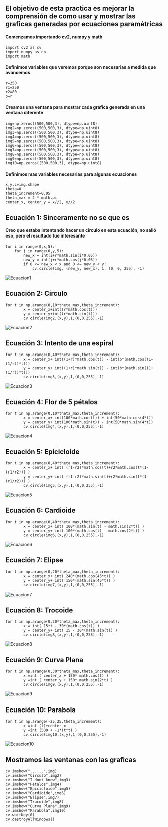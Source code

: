## El objetivo de esta practica es mejorar la comprensión de como usar y mostrar las graficas generadas por ecuaciones paramétricas

#### Comenzamos importando cv2, numpy y math
~~~
import cv2 as cv
import numpy as np
import math
~~~

#### Definimos variables que veremos porque son necesarias  a medida que avancemos
~~~
r=250
r1=250
r2=80
b=r
~~~

#### Creamos una ventana para mostrar cada grafica generada en una ventana diferente
~~~
img=np.zeros((500,500,3), dtype=np.uint8)
img2=np.zeros((500,500,3), dtype=np.uint8)
img3=np.zeros((500,500,3), dtype=np.uint8)
img4=np.zeros((500,500,3), dtype=np.uint8)
img5=np.zeros((500,500,3), dtype=np.uint8)
img6=np.zeros((500,500,3), dtype=np.uint8)
img7=np.zeros((500,500,3), dtype=np.uint8)
img8=np.zeros((500,500,3), dtype=np.uint8)
img9=np.zeros((500,500,3), dtype=np.uint8)
img10=np.zeros((500,500,3), dtype=np.uint8)
~~~

#### Definimos mas variables necesarias para algunas ecuaciones
~~~
x,y,z=img.shape
theta=0
theta_increment=0.05
theta_max = 2 * math.pi
center_x, center_y = x//2, y//2
~~~

## Ecuación 1: Sinceramente no se que es
#### Creo que estaba intentando hacer un circulo en esta ecuación, no salió eso, pero el resultado fue interesante
~~~
for i in range(0,x,5):
    for j in range(0,y,5):
        new_x = int(i+r*math.sin(i*0.05))
        new_y = int(j+r*math.cos(j*0.05))
        if 0 <= new_x < x and 0 <= new_y < y:
            cv.circle(img, (new_y, new_x), 1, (0, 0, 255), -1)
~~~
![Ecuacion1](ecuacion1.png)

## Ecuación 2: Circulo
~~~
for t in np.arange(0,10*theta_max,theta_increment):
        x = center_x+int((r*math.cos(t)))
        y = center_y+int((r*math.sin(t)))   
        cv.circle(img2,(x,y),1,(0,0,255),-1)
~~~
![Ecuacion2](ecuacion2.png)

## Ecuación 3: Intento de una espiral
~~~
for t in np.arange(0,40*theta_max,theta_increment):
        x = center_x+ int((1+r)*math.cos(t)) - int(b*(math.cos((1+(1/r))*t)))
        y = center_y+ int((1+r)*math.sin(t)) - int(b*(math.sin((1+(1/r))*t))) 
        cv.circle(img3,(x,y),1,(0,0,255),-1)
~~~
![Ecuacion3](ecuacion3.png)

## Ecuación 4: Flor de 5 pétalos	
~~~
for t in np.arange(0,10*theta_max,theta_increment):
        x = center_x+ int(100*math.cos(t)) + int(50*math.cos(4*t)) 
        y = center_y+ int(100*math.sin(t)) - int(50*math.sin(4*t)) 
        cv.circle(img4,(x,y),1,(0,0,255),-1)
~~~
![Ecuacion4](ecuacion4.png)

## Ecuación 5: Epicicloide
~~~
for t in np.arange(0,40*theta_max,theta_increment):
        x = center_x+ int( (r1-r2)*math.cos(t)+r2*math.cos(t*(1-(r1/r2))) ) 
        y = center_y+ int( (r1-r2)*math.sin(t)+r2*math.sin(t*(1-(r1/r2))) ) 
        cv.circle(img5,(x,y),1,(0,0,255),-1)
~~~
![Ecuacion5](ecuacion5.png)

## Ecuación 6: Cardioide
~~~
for t in np.arange(0,40*theta_max,theta_increment):
        x = center_x+ int( 100*(math.sin(t) - math.sin(2*t)) ) 
        y = center_y+ int( 100*(math.cos(t) - math.cos(2*t)) ) 
        cv.circle(img6,(x,y),1,(0,0,255),-1)
~~~
![Ecuacion6](ecuacion6.png)

## Ecuación 7: Elipse
~~~
for t in np.arange(0,20*theta_max,theta_increment):
        x = center_x+ int( 240*(math.cos(45*t)) )
        y = center_y+ int( 150*(math.sin(45*t)) )
        cv.circle(img7,(x,y),1,(0,0,255),-1)
~~~
![Ecuacion7](ecuacion7.png)

## Ecuación 8: Trocoide
~~~
for t in np.arange(0,20*theta_max,theta_increment):
        x = int( 15*t - 30*(math.cos(t)) )
        y = center_y+ int( 15 - 30*(math.sin(t)) )
        cv.circle(img8,(x,y),1,(0,0,255),-1)
~~~
![Ecuacion8](ecuacion8.png)

## Ecuación 9: Curva Plana
~~~
for t in np.arange(0,30*theta_max,theta_increment):
        x =int ( center_x + 150* math.cos(t) )
        y =int ( center_y + 150* math.sin(2*t) )
        cv.circle(img9,(x,y),1,(0,0,255),-1)
~~~
![Ecuacion9](ecuacion9.png)

## Ecuación 10: Parabola
~~~        
for t in np.arange(-25,25,theta_increment):
        x =int (t)+center_x
        y =int (500 + -1*(t*t) )
        cv.circle(img10,(x,y),1,(0,0,255),-1) 
~~~
![Ecuacion10](ecuacion10.png)
                
    
## Mostramos las ventanas con las graficas    
~~~    
cv.imshow("......",img)
cv.imshow("Circulo",img2)
cv.imshow("I dont know",img3)
cv.imshow("Petalos",img4)
cv.imshow("Epicicloide",img5)
cv.imshow("Cardioide",img6)
cv.imshow("Elipse",img7)
cv.imshow("Trocoide",img8)
cv.imshow("Curva Plana",img9)
cv.imshow("Parabola",img10)
cv.waitKey(0)
cv.destroyAllWindows()